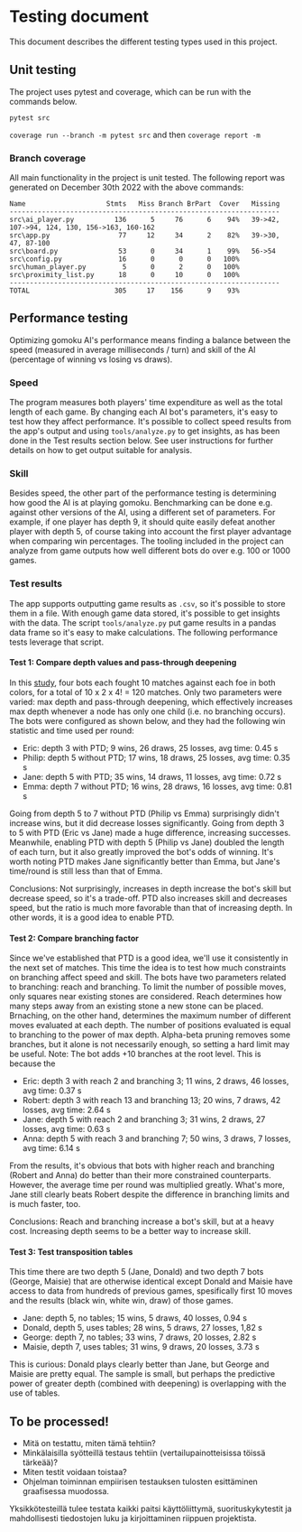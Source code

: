 # Testing document

This document describes the different testing types used in this project.

## Unit testing

The project uses pytest and coverage, which can be run with the commands below.

`pytest src`

`coverage run --branch -m pytest src` and then `coverage report -m`

### Branch coverage

All main functionality in the project is unit tested. The following report was generated on December 30th 2022 with the above commands:
```
Name                    Stmts   Miss Branch BrPart  Cover   Missing
-------------------------------------------------------------------
src\ai_player.py          136      5     76      6    94%   39->42, 107->94, 124, 130, 156->163, 160-162
src\app.py                 77     12     34      2    82%   39->30, 47, 87-100
src\board.py               53      0     34      1    99%   56->54
src\config.py              16      0      0      0   100%
src\human_player.py         5      0      2      0   100%
src\proximity_list.py      18      0     10      0   100%
-------------------------------------------------------------------
TOTAL                     305     17    156      9    93%
```

## Performance testing

Optimizing gomoku AI's performance means finding a balance between the speed (measured in average milliseconds / turn) and skill of the AI (percentage of winning vs losing vs draws).

### Speed

The program measures both players' time expenditure as well as the total length of each game. By changing each AI bot's parameters, it's easy to test how they affect performance. It's possible to collect speed results from the app's output and using `tools/analyze.py` to get insights, as has been done in the Test results section below. See user instructions for further details on how to get output suitable for analysis.

### Skill

Besides speed, the other part of the performance testing is determining how good the AI is at playing gomoku. Benchmarking can be done e.g. against other versions of the AI, using a different set of parameters. For example, if one player has depth 9, it should quite easily defeat another player with depth 5, of course taking into account the first player advantage when comparing win percentages. The tooling included in the project can analyze from game outputs how well different bots do over e.g. 100 or 1000 games.

### Test results

The app supports outputting game results as `.csv`, so it's possible to store them in a file. With enough game data stored, it's possible to get insights with the data. The script `tools/analyze.py` put game results in a pandas data frame so it's easy to make calculations. The following performance tests leverage that script.

#### Test 1: Compare depth values and pass-through deepening

In this [study](https://github.com/mikkokallio/tiralabra/blob/main/tools/study1.csv), four bots each fought 10 matches against each foe in both colors, for a total of 10 x 2 x 4! = 120 matches. Only two parameters were varied: max depth and pass-through deepening, which effectively increases max depth whenever a node has only one child (i.e. no branching occurs). The bots were configured as shown below, and they had the following win statistic and time used per round:

* Eric: depth 3 with PTD; 9 wins, 26 draws, 25 losses, avg time: 0.45 s
* Philip: depth 5 without PTD; 17 wins, 18 draws, 25 losses, avg time: 0.35 s
* Jane: depth 5 with PTD; 35 wins, 14 draws, 11 losses, avg time: 0.72 s
* Emma: depth 7 without PTD; 16 wins, 28 draws, 16 losses, avg time: 0.81 s

Going from depth 5 to 7 without PTD (Philip vs Emma) surprisingly didn't increase wins, but it did decrease losses significantly. Going from depth 3 to 5 with PTD (Eric vs Jane) made a huge difference, increasing successes. Meanwhile, enabling PTD with depth 5 (Philip vs Jane) doubled the length of each turn, but it also greatly improved the bot's odds of winning. It's worth noting PTD makes Jane significantly better than Emma, but Jane's time/round is still less than that of Emma.

Conclusions: Not surprisingly, increases in depth increase the bot's skill but decrease speed, so it's a trade-off. PTD also increases skill and decreases speed, but the ratio is much more favorable than that of increasing depth. In other words, it is a good idea to enable PTD.

#### Test 2: Compare branching factor

Since we've established that PTD is a good idea, we'll use it consistently in the next set of matches. This time the idea is to test how much constraints on branching affect speed and skill. The bots have two parameters related to branching: reach and branching. To limit the number of possible moves, only squares near existing stones are considered. Reach determines how many steps away from an existing stone a new stone can be placed. Brnaching, on the other hand, determines the maximum number of different moves evaluated at each depth. The number of positions evaluated is equal to branching to the power of max depth. Alpha-beta pruning removes some branches, but it alone is not necessarily enough, so setting a hard limit may be useful. Note: The bot adds +10 branches at the root level. This is because the 

* Eric: depth 3 with reach 2 and branching 3; 11 wins, 2 draws, 46 losses, avg time: 0.37 s
* Robert: depth 3 with reach 13 and branching 13; 20 wins, 7 draws, 42 losses, avg time: 2.64 s
* Jane: depth 5 with reach 2 and branching 3; 31 wins, 2 draws, 27 losses, avg time: 0.63 s
* Anna: depth 5 with reach 3 and branching 7; 50 wins, 3 draws, 7 losses, avg time: 6.14 s

From the results, it's obvious that bots with higher reach and branching (Robert and Anna) do better than their more constrained counterparts. However, the average time per round was multiplied greatly. What's more, Jane still clearly beats Robert despite the difference in branching limits and is much faster, too.

Conclusions: Reach and branching increase a bot's skill, but at a heavy cost. Increasing depth seems to be a better way to increase skill.

#### Test 3: Test transposition tables

This time there are two depth 5 (Jane, Donald) and two depth 7 bots (George, Maisie) that are otherwise identical except Donald and Maisie have access to data from hundreds of previous games, spesifically first 10 moves and the results (black win, white win, draw) of those games.

* Jane: depth 5, no tables; 15 wins, 5 draws, 40 losses, 0.94 s
* Donald, depth 5, uses tables; 28 wins, 5 draws, 27 losses, 1,82 s
* George: depth 7, no tables; 33 wins, 7 draws, 20 losses, 2.82 s
* Maisie, depth 7, uses tables; 31 wins, 9 draws, 20 losses, 3.73 s

This is curious: Donald plays clearly better than Jane, but George and Maisie are pretty equal. The sample is small, but perhaps the predictive power of greater depth (combined with deepening) is overlapping with the use of tables.

## To be processed!

* Mitä on testattu, miten tämä tehtiin?
* Minkälaisilla syötteillä testaus tehtiin (vertailupainotteisissa töissä tärkeää)?
* Miten testit voidaan toistaa?
* Ohjelman toiminnan empiirisen testauksen tulosten esittäminen graafisessa muodossa.

Yksikkötesteillä tulee testata kaikki paitsi käyttöliittymä, suorituskykytestit ja mahdollisesti tiedostojen luku ja kirjoittaminen riippuen projektista.
